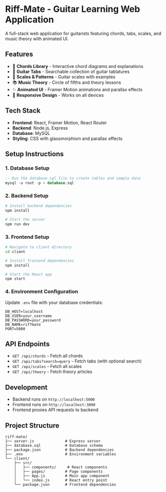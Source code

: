 # Riff-Mate - Guitar Learning Web Application

A full-stack web application for guitarists featuring chords, tabs, scales, and music theory with animated UI.

## Features

- 🎸 **Chords Library** - Interactive chord diagrams and explanations
- 🎼 **Guitar Tabs** - Searchable collection of guitar tablatures
- 🎹 **Scales & Patterns** - Guitar scales with examples
- 📚 **Music Theory** - Circle of fifths and theory lessons
- ✨ **Animated UI** - Framer Motion animations and parallax effects
- 📱 **Responsive Design** - Works on all devices

## Tech Stack

- **Frontend**: React, Framer Motion, React Router
- **Backend**: Node.js, Express
- **Database**: MySQL
- **Styling**: CSS with glassmorphism and parallax effects

## Setup Instructions

### 1. Database Setup
```sql
-- Run the database.sql file to create tables and sample data
mysql -u root -p < database.sql
```

### 2. Backend Setup
```bash
# Install backend dependencies
npm install

# Start the server
npm run dev
```

### 3. Frontend Setup
```bash
# Navigate to client directory
cd client

# Install frontend dependencies
npm install

# Start the React app
npm start
```

### 4. Environment Configuration
Update `.env` file with your database credentials:
```
DB_HOST=localhost
DB_USER=your_username
DB_PASSWORD=your_password
DB_NAME=riffmate
PORT=5000
```

## API Endpoints

- `GET /api/chords` - Fetch all chords
- `GET /api/tabs?search=query` - Fetch tabs (with optional search)
- `GET /api/scales` - Fetch all scales
- `GET /api/theory` - Fetch theory articles

## Development

- Backend runs on `http://localhost:5000`
- Frontend runs on `http://localhost:3000`
- Frontend proxies API requests to backend

## Project Structure

```
riff-mate/
├── server.js              # Express server
├── database.sql           # Database schema
├── package.json           # Backend dependencies
├── .env                   # Environment variables
└── client/
    ├── src/
    │   ├── components/     # React components
    │   ├── pages/         # Page components
    │   ├── App.js         # Main app component
    │   └── index.js       # React entry point
    └── package.json       # Frontend dependencies
```